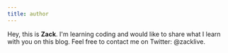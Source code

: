 ```yaml
---
title: author
---
```


Hey, this is **Zack**. I'm learning coding and would like to share what I learn with you on this blog. Feel free to contact me on Twitter: @zacklive.